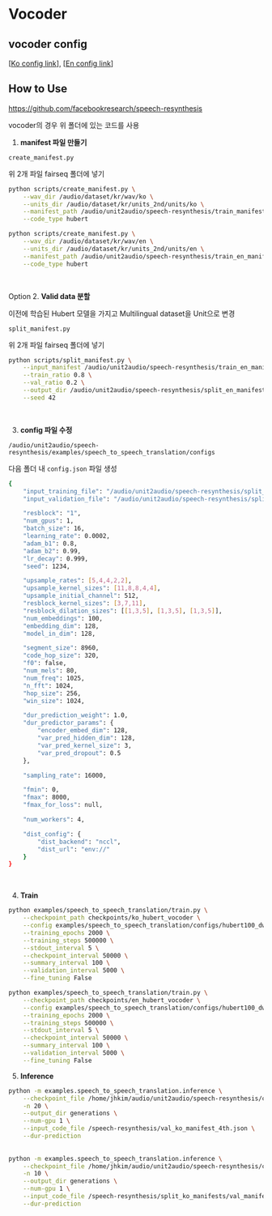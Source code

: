 # Vocoder

## vocoder config

[[Ko config link](https://drive.google.com/file/d/1rEnXZzrJJnrJmumDpBF67vQBAksadaFD/view?usp=sharing)], [[En config link](https://drive.google.com/file/d/1xVc6SNmicGRGEN15eQMOD64k4yiJ1cH_/view?usp=sharing)]

## How to Use

https://github.com/facebookresearch/speech-resynthesis

vocoder의 경우 위 폴더에 있는 코드를 사용


1. **manifest 파일 만들기**



`create_manifest.py`

위 2개 파일 fairseq 폴더에 넣기

```bash
python scripts/create_manifest.py \
    --wav_dir /audio/dataset/kr/wav/ko \
    --units_dir /audio/dataset/kr/units_2nd/units/ko \
    --manifest_path /audio/unit2audio/speech-resynthesis/train_manifest.json \
    --code_type hubert

python scripts/create_manifest.py \
    --wav_dir /audio/dataset/kr/wav/en \
    --units_dir /audio/dataset/kr/units_2nd/units/en \
    --manifest_path /audio/unit2audio/speech-resynthesis/train_en_manifest.json \
    --code_type hubert

```

<br>

Option
2. **Valid data 분할**

이전에 학습된 Hubert 모델을 가지고 Multilingual dataset을 Unit으로 변경

`split_manifest.py`

위 2개 파일 fairseq 폴더에 넣기

```bash
python scripts/split_manifest.py \
    --input_manifest /audio/unit2audio/speech-resynthesis/train_en_manifest.json \
    --train_ratio 0.8 \
    --val_ratio 0.2 \
    --output_dir /audio/unit2audio/speech-resynthesis/split_en_manifests \
    --seed 42

```

<br>

3. **config 파일 수정**

`/audio/unit2audio/speech-resynthesis/examples/speech_to_speech_translation/configs`

다음 폴더 내 `config.json` 파일 생성

```bash
{
    "input_training_file": "/audio/unit2audio/speech-resynthesis/split_manifests/train_manifest.json",
    "input_validation_file": "/audio/unit2audio/speech-resynthesis/split_manifests/val_manifest.json",

    "resblock": "1",
    "num_gpus": 1,
    "batch_size": 16,
    "learning_rate": 0.0002,
    "adam_b1": 0.8,
    "adam_b2": 0.99,
    "lr_decay": 0.999,
    "seed": 1234,

    "upsample_rates": [5,4,4,2,2],
    "upsample_kernel_sizes": [11,8,8,4,4],
    "upsample_initial_channel": 512,
    "resblock_kernel_sizes": [3,7,11],
    "resblock_dilation_sizes": [[1,3,5], [1,3,5], [1,3,5]],
    "num_embeddings": 100,
    "embedding_dim": 128,
    "model_in_dim": 128,

    "segment_size": 8960,
    "code_hop_size": 320,
    "f0": false,
    "num_mels": 80,
    "num_freq": 1025,
    "n_fft": 1024,
    "hop_size": 256,
    "win_size": 1024,

    "dur_prediction_weight": 1.0,
    "dur_predictor_params": {
        "encoder_embed_dim": 128,
        "var_pred_hidden_dim": 128,
        "var_pred_kernel_size": 3,
        "var_pred_dropout": 0.5
    },

    "sampling_rate": 16000,

    "fmin": 0,
    "fmax": 8000,
    "fmax_for_loss": null,

    "num_workers": 4,

    "dist_config": {
        "dist_backend": "nccl",
        "dist_url": "env://"
    }
}

```

<br>


4. **Train**

```bash
python examples/speech_to_speech_translation/train.py \
    --checkpoint_path checkpoints/ko_hubert_vocoder \
    --config examples/speech_to_speech_translation/configs/hubert100_dw1.0.json \
    --training_epochs 2000 \
    --training_steps 500000 \
    --stdout_interval 5 \
    --checkpoint_interval 50000 \
    --summary_interval 100 \
    --validation_interval 5000 \
    --fine_tuning False 

python examples/speech_to_speech_translation/train.py \
    --checkpoint_path checkpoints/en_hubert_vocoder \
    --config examples/speech_to_speech_translation/configs/hubert100_dw1.0en.json \
    --training_epochs 2000 \
    --training_steps 500000 \
    --stdout_interval 5 \
    --checkpoint_interval 50000 \
    --summary_interval 100 \
    --validation_interval 5000 \
    --fine_tuning False 
```


5. **Inference**

```bash
python -m examples.speech_to_speech_translation.inference \
    --checkpoint_file /home/jhkim/audio/unit2audio/speech-resynthesis/checkpoints/ko_hubert_vocoder_4th \
    -n 20 \
    --output_dir generations \
    --num-gpu 1 \
    --input_code_file /speech-resynthesis/val_ko_manifest_4th.json \
    --dur-prediction
    
    
python -m examples.speech_to_speech_translation.inference \
    --checkpoint_file /home/jhkim/audio/unit2audio/speech-resynthesis/checkpoints/ko_hubert_vocoder \
    -n 10 \
    --output_dir generations \
    --num-gpu 1 \
    --input_code_file /speech-resynthesis/split_ko_manifests/val_manifest.json \
    --dur-prediction
```
